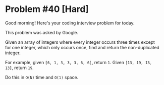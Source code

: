 # Problem #40 [Hard]  

Good morning! Here's your coding interview problem for today.  

This problem was asked by Google.  

Given an array of integers where every integer occurs three times except for one integer, which only occurs once, find and return the non-duplicated integer.  

For example, given `[6, 1, 3, 3, 3, 6, 6]`, return `1`. Given `[13, 19, 13, 13]`, return `19`.  

Do this in `O(N)` time and `O(1)` space.  
